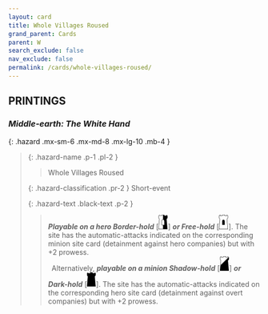 ```yaml
---
layout: card
title: Whole Villages Roused
grand_parent: Cards
parent: W
search_exclude: false
nav_exclude: false
permalink: /cards/whole-villages-roused/
---
```


## PRINTINGS


### _Middle-earth: The White Hand_

{: .hazard .mx-sm-6 .mx-md-8 .mx-lg-10 .mb-4 }
> {: .hazard-name .p-1 .pl-2 }
> > <div class="hazard-mp"></div>
> > <div class="card-name">Whole Villages Roused</div>
>
> {: .hazard-classification .pr-2 }
> Short-event
>
> {: .hazard-text .black-text .p-2 }
> > ***Playable on a hero Border-hold*** \[![](/assets/images/border-hold.svg)] ***or Free-hold*** \[![](/assets/images/free-hold.svg)]. The site has the automatic-attacks indicated on the corresponding minion site card (detainment against hero companies) but with +2 prowess. <br>&ensp;Alternatively, ***playable on a minion Shadow-hold*** \[![](/assets/images/shadow-hold.svg)] ***or Dark-hold*** \[![](/assets/images/dark-hold.svg)]. The site has the automatic-attacks indicated on the corresponding hero site card (detainment against overt companies) but with +2 prowess.  
>

